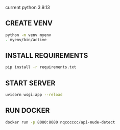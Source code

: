 current python 3.9.13

## CREATE VENV 

```bash
python -m venv myenv
. myenv/bin/active
```

## INSTALL REQUIREMENTS

```bash
pip install -r requirements.txt
```

## START SERVER

```bash
uvicorn wsgi:app --reload
```

## RUN DOCKER 

```bash
docker run -p 8080:8080 nqcccccc/api-nude-detect 
```